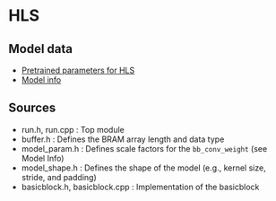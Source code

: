 # HLS

## Model data
* [Pretrained parameters for HLS](https://drive.google.com/file/d/1texDvaILZbqv1XFNordmTOCJ4tLplYpg/view?usp=sharing)
* [Model info](https://docs.google.com/spreadsheets/d/1eIjE4K5dIcSPoDpqoz2H_D20m_ik5UpiCrTiqRX3LSs/edit#gid=0)

## Sources

* run.h, run.cpp : Top module
* buffer.h : Defines the BRAM array length and data type
* model_param.h : Defines scale factors for the `bb_conv_weight` (see Model Info)
* model_shape.h : Defines the shape of the model (e.g., kernel size, stride, and padding)
* basicblock.h, basicblock.cpp : Implementation of the basicblock
